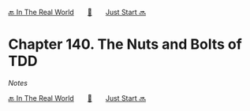 [🔙 In The Real World][previous-chapter]&nbsp;&nbsp;&nbsp;&nbsp;&nbsp;&nbsp;&nbsp;[🏡][readme]&nbsp;&nbsp;&nbsp;&nbsp;&nbsp;&nbsp;&nbsp;[Just Start 🔜][upcoming-chapter]

# Chapter 140. The Nuts and Bolts of TDD

_Notes_

[🔙 In The Real World][previous-chapter]&nbsp;&nbsp;&nbsp;&nbsp;&nbsp;&nbsp;&nbsp;[🏡][readme]&nbsp;&nbsp;&nbsp;&nbsp;&nbsp;&nbsp;&nbsp;[Just Start 🔜][upcoming-chapter]

[readme]: README.md
[previous-chapter]: ch139-in-the-real-world.md
[upcoming-chapter]: ch141-just-start.md